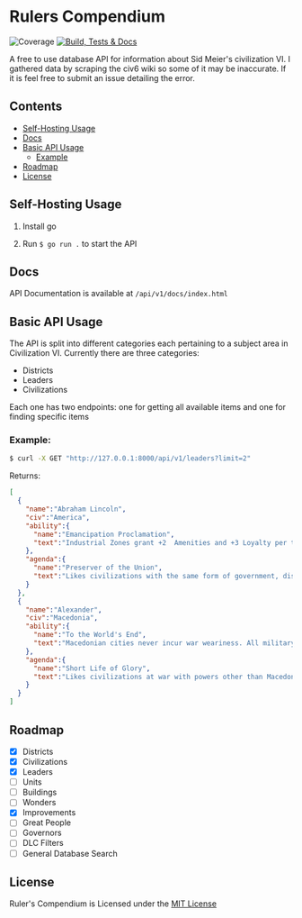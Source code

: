 # Rulers Compendium
![Coverage](https://img.shields.io/badge/Coverage-100.0%25-brightgreen)
[![Build, Tests & Docs](https://github.com/grqphical07/rulers-compendium/actions/workflows/go.yml/badge.svg)](https://github.com/grqphical07/rulers-compendium/actions/workflows/go.yml)

A free to use database API for information about Sid Meier's civilization VI. I gathered data by scraping the civ6 wiki so some of it may be inaccurate. If it is feel free to submit an issue detailing the error.

## Contents

- [Self-Hosting Usage](#self-hosting-usage)
- [Docs](#docs)
- [Basic API Usage](#basic-api-usage)
    - [Example](#example)
- [Roadmap](#roadmap)
- [License](#license)

## Self-Hosting Usage

1. Install go

2. Run ```$ go run .``` to start the API

## Docs

API Documentation is available at ```/api/v1/docs/index.html```

## Basic API Usage

The API is split into different categories each pertaining to a subject area in Civilization VI. Currently there are three categories:

- Districts
- Leaders
- Civilizations

Each one has two endpoints: one for getting all available items and one for finding specific items

### Example:

```bash
$ curl -X GET "http://127.0.0.1:8000/api/v1/leaders?limit=2"
```

Returns:
```json
[
  {
    "name":"Abraham Lincoln",
    "civ":"America",
    "ability":{
      "name":"Emancipation Proclamation",
      "text":"Industrial Zones grant +2  Amenities and +3 Loyalty per turn but Plantations give -2 Loyalty. Receives a free Melee unit after constructing Industrial Zones and their buildings. The free unit does not require resources when created or to maintain and receives +5  Combat Strength."
    },
    "agenda":{
      "name":"Preserver of the Union",
      "text":"Likes civilizations with the same form of government, dislikes those with a different form of government and really dislikes ones with a different government of the same era as his own."
    }
  },
  {
    "name":"Alexander",
    "civ":"Macedonia",
    "ability":{
      "name":"To the World's End",
      "text":"Macedonian cities never incur war weariness. All military units heal completely when a city with a Wonder is captured. Gains the Hetairoi unique unit with Horseback Riding."
    },
    "agenda":{
      "name":"Short Life of Glory",
      "text":"Likes civilizations at war with powers other than Macedon. Dislikes civilizations at peace.  Grievances against this leader decay at twice the usual rate."
    }
  }
]
```

## Roadmap

- [x] Districts
- [x] Civilizations
- [x] Leaders
- [ ] Units
- [ ] Buildings
- [ ] Wonders
- [x] Improvements
- [ ] Great People
- [ ] Governors
- [ ] DLC Filters
- [ ] General Database Search

## License

Ruler's Compendium is Licensed under the [MIT License](https://github.com/grqphical07/rulers-compendium/blob/main/LICENSE)
